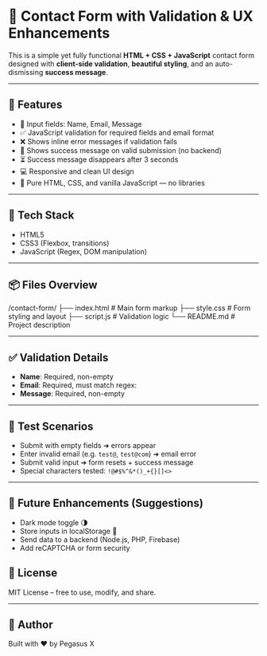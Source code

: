 # 💬 Contact Form with Validation & UX Enhancements

This is a simple yet fully functional **HTML + CSS + JavaScript** contact form designed with **client-side validation**, **beautiful styling**, and an auto-dismissing **success message**.

---

## 🚀 Features

- 🧾 Input fields: Name, Email, Message
- ✅ JavaScript validation for required fields and email format
- ❌ Shows inline error messages if validation fails
- 🎉 Shows success message on valid submission (no backend)
- ⏳ Success message disappears after 3 seconds
- 💻 Responsive and clean UI design
- 📜 Pure HTML, CSS, and vanilla JavaScript — no libraries

---

## 🧰 Tech Stack

- HTML5
- CSS3 (Flexbox, transitions)
- JavaScript (Regex, DOM manipulation)

---

## 📦 Files Overview

/contact-form/
├── index.html # Main form markup
├── style.css # Form styling and layout
├── script.js # Validation logic
└── README.md # Project description

---

## ✅ Validation Details

- **Name**: Required, non-empty
- **Email**: Required, must match regex:
- **Message**: Required, non-empty

---

## 🧪 Test Scenarios

- Submit with empty fields ➜ errors appear
- Enter invalid email (e.g. `test@`, `test@com`) ➜ email error
- Submit valid input ➜ form resets + success message
- Special characters tested: `!@#$%^&*()_+{}[]<>`

---

## 🧠 Future Enhancements (Suggestions)

- Dark mode toggle 🌗
- Store inputs in localStorage 🧠
- Send data to a backend (Node.js, PHP, Firebase)
- Add reCAPTCHA or form security


## 📄 License

MIT License – free to use, modify, and share.

---

## 🙌 Author

Built with ❤️ by Pegasus X

